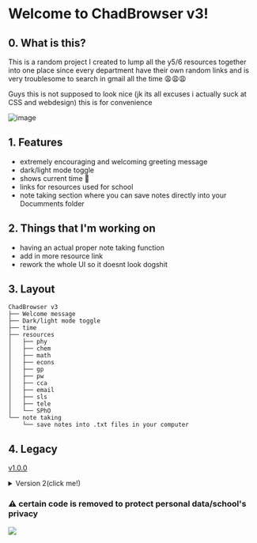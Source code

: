 # Welcome to ChadBrowser v3!
## 0. What is this?
This is a random project I created to lump all the y5/6 resources together into one place since every department have their own random links and is very troublesome to search in gmail all the time 😩😩😩

Guys this is not supposed to look nice (jk its all excuses i actually suck at CSS and webdesign) this is for convenience 


![image](https://github.com/cpp-johnny/ChadBrowser/assets/119715263/2162e93b-f8bb-4129-bece-9f62d6aefc2c)

## 1. Features
- extremely encouraging and welcoming greeting message
- dark/light mode toggle
- shows current time 🍾
- links for resources used for school
- note taking section where you can save notes directly into your Documments folder


## 2. Things that I'm working on
- having an actual proper note taking function
- add in more resource link
- rework the whole UI so it doesnt look dogshit

## 3. Layout

```
ChadBrowser v3
├── Welcome message
├── Dark/light mode toggle
├── time
├── resources
│   ├── phy
│   ├── chem
│   ├── math
│   ├── econs
│   ├── gp
│   ├── pw
│   ├── cca
│   ├── email
│   ├── sls
│   ├── tele
│   └── SPhO
└── note taking
    └── save notes into .txt files in your computer
```

## 4. Legacy
[v1.0.0](https://github.com/cpp-johnny/y5-resources)

<details><summary>Version 2(click me!)</summary>
<p>

![image](https://github.com/cpp-johnny/ChadBrowser/assets/119715263/100881ef-3dff-42ed-87df-f64a1ba08909)

</p>
</details>


### ⚠️ certain code is removed to protect personal data/school's privacy



![](https://img.shields.io/badge/version-2.0.0-6A5ACD)
